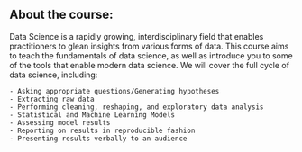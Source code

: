 ## About the course:
Data Science is a rapidly growing, interdisciplinary field that enables practitioners to glean insights from various forms of data. This course aims to teach the fundamentals of data science, as well as introduce you to some of the tools that enable modern data science. We will cover the full cycle of data science, including:

    - Asking appropriate questions/Generating hypotheses
    - Extracting raw data
    - Performing cleaning, reshaping, and exploratory data analysis
    - Statistical and Machine Learning Models
    - Assessing model results
    - Reporting on results in reproducible fashion
    - Presenting results verbally to an audience
